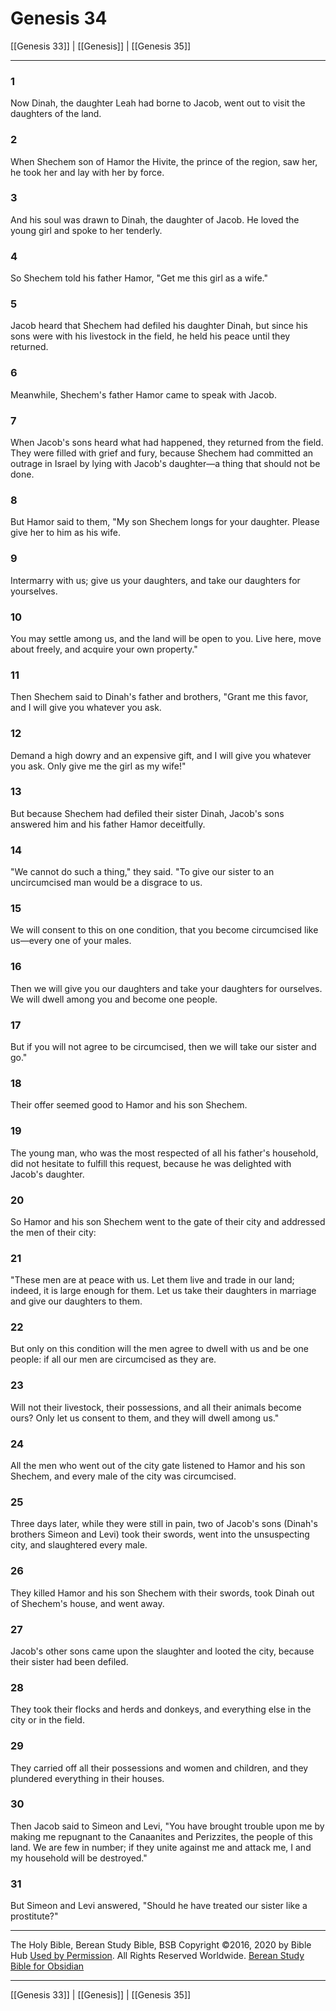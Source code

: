 # Genesis 34

[[Genesis 33]] | [[Genesis]] | [[Genesis 35]]

---

### 1
Now Dinah, the daughter Leah had borne to Jacob, went out to visit the daughters of the land.

### 2
When Shechem son of Hamor the Hivite, the prince of the region, saw her, he took her and lay with her by force.

### 3
And his soul was drawn to Dinah, the daughter of Jacob. He loved the young girl and spoke to her tenderly.

### 4
So Shechem told his father Hamor, "Get me this girl as a wife."

### 5
Jacob heard that Shechem had defiled his daughter Dinah, but since his sons were with his livestock in the field, he held his peace until they returned.

### 6
Meanwhile, Shechem's father Hamor came to speak with Jacob.

### 7
When Jacob's sons heard what had happened, they returned from the field. They were filled with grief and fury, because Shechem had committed an outrage in Israel by lying with Jacob's daughter—a thing that should not be done.

### 8
But Hamor said to them, "My son Shechem longs for your daughter. Please give her to him as his wife.

### 9
Intermarry with us; give us your daughters, and take our daughters for yourselves.

### 10
You may settle among us, and the land will be open to you. Live here, move about freely, and acquire your own property."

### 11
Then Shechem said to Dinah's father and brothers, "Grant me this favor, and I will give you whatever you ask.

### 12
Demand a high dowry and an expensive gift, and I will give you whatever you ask. Only give me the girl as my wife!"

### 13
But because Shechem had defiled their sister Dinah, Jacob's sons answered him and his father Hamor deceitfully.

### 14
"We cannot do such a thing," they said. "To give our sister to an uncircumcised man would be a disgrace to us.

### 15
We will consent to this on one condition, that you become circumcised like us—every one of your males.

### 16
Then we will give you our daughters and take your daughters for ourselves. We will dwell among you and become one people.

### 17
But if you will not agree to be circumcised, then we will take our sister and go."

### 18
Their offer seemed good to Hamor and his son Shechem.

### 19
The young man, who was the most respected of all his father's household, did not hesitate to fulfill this request, because he was delighted with Jacob's daughter.

### 20
So Hamor and his son Shechem went to the gate of their city and addressed the men of their city:

### 21
"These men are at peace with us. Let them live and trade in our land; indeed, it is large enough for them. Let us take their daughters in marriage and give our daughters to them.

### 22
But only on this condition will the men agree to dwell with us and be one people: if all our men are circumcised as they are.

### 23
Will not their livestock, their possessions, and all their animals become ours? Only let us consent to them, and they will dwell among us."

### 24
All the men who went out of the city gate listened to Hamor and his son Shechem, and every male of the city was circumcised.

### 25
Three days later, while they were still in pain, two of Jacob's sons (Dinah's brothers Simeon and Levi) took their swords, went into the unsuspecting city, and slaughtered every male.

### 26
They killed Hamor and his son Shechem with their swords, took Dinah out of Shechem's house, and went away.

### 27
Jacob's other sons came upon the slaughter and looted the city, because their sister had been defiled.

### 28
They took their flocks and herds and donkeys, and everything else in the city or in the field.

### 29
They carried off all their possessions and women and children, and they plundered everything in their houses.

### 30
Then Jacob said to Simeon and Levi, "You have brought trouble upon me by making me repugnant to the Canaanites and Perizzites, the people of this land. We are few in number; if they unite against me and attack me, I and my household will be destroyed."

### 31
But Simeon and Levi answered, "Should he have treated our sister like a prostitute?"

---

The Holy Bible, Berean Study Bible, BSB
Copyright ©2016, 2020 by Bible Hub
[Used by Permission](https://berean.bible/terms.htm). All Rights Reserved Worldwide.
[Berean Study Bible for Obsidian](https://github.com/gapmiss/berean-study-bible-for-obsidian)

---

[[Genesis 33]] | [[Genesis]] | [[Genesis 35]]

